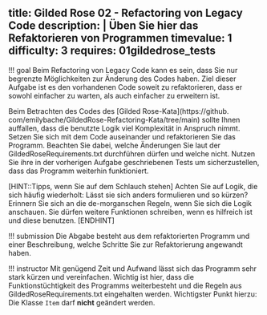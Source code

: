 title: Gilded Rose 02 - Refactoring von Legacy Code
description: |
  Üben Sie hier das Refaktorieren von Programmen
timevalue: 1
difficulty: 3
requires: 01gildedrose_tests
---
!!! goal
    Beim Refactoring von Legacy Code kann es sein, dass Sie nur begrenzte Möglichkeiten zur 
    Änderung des Codes haben.
    Ziel dieser Aufgabe ist es den vorhandenen Code soweit zu refaktorieren, dass er 
    sowohl einfacher zu warten, als auch einfacher zu erweitern ist.

Beim Betrachten des Codes des [Gilded Rose-Kata](https://github.
com/emilybache/GildedRose-Refactoring-Kata/tree/main) sollte Ihnen auffallen, dass die benutzte 
Logik viel Komplexität in Anspruch nimmt.
Setzen Sie sich mit dem Code auseinander und refaktorieren Sie das Programm.
Beachten Sie dabei, welche Änderungen Sie laut der GildedRoseRequirements.txt durchführen dürfen 
und welche nicht.
Nutzen Sie ihre in der vorherigen Aufgabe geschriebenen Tests um sicherzustellen, dass das 
Programm weiterhin funktioniert.

[HINT::Tipps, wenn Sie auf dem Schlauch stehen]
  Achten Sie auf Logik, die sich häufig wiederholt: Lässt sie sich anders formulieren und so kürzen?
  Erinnern Sie sich an die de-morganschen Regeln, wenn Sie sich die Logik anschauen.
  Sie dürfen weitere Funktionen schreiben, wenn es hilfreich ist und diese benutzen.
[ENDHINT]

!!! submission
    Die Abgabe besteht aus dem refaktorierten Programm und einer Beschreibung, welche Schritte 
    Sie zur Refaktorierung angewandt haben.
    
!!! instructor
    Mit genügend Zeit und Aufwand lässt sich das Programm sehr stark kürzen und vereinfachen.
    Wichtig ist hier, dass die Funktionstüchtigkeit des Programms weiterbesteht und die Regeln 
    aus GildedRoseRequirements.txt eingehalten werden.
    Wichtigster Punkt hierzu: Die Klasse `Item` darf **nicht** geändert werden.